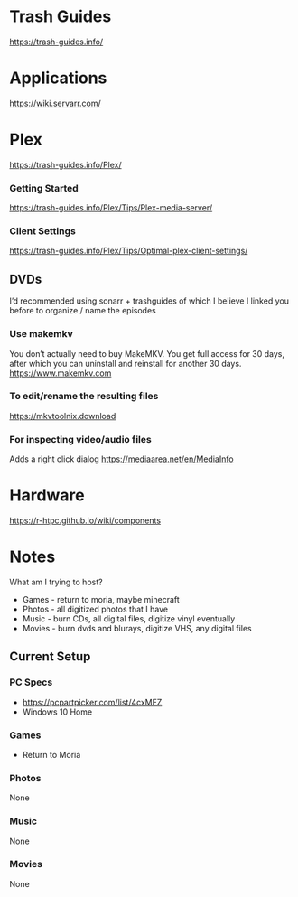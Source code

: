 # Trash Guides
https://trash-guides.info/

# Applications
https://wiki.servarr.com/

# Plex
https://trash-guides.info/Plex/

### Getting Started
https://trash-guides.info/Plex/Tips/Plex-media-server/

### Client Settings
https://trash-guides.info/Plex/Tips/Optimal-plex-client-settings/

## DVDs
I’d recommended using sonarr + trashguides of which I believe I linked you before to organize / name the episodes

### Use makemkv
You don’t actually need to buy MakeMKV. You get full access for 30 days, after which you can uninstall and reinstall for another 30 days.
https://www.makemkv.com

### To edit/rename the resulting files
https://mkvtoolnix.download

### For inspecting video/audio files
Adds a right click dialog
https://mediaarea.net/en/MediaInfo

# Hardware
https://r-htpc.github.io/wiki/components

# Notes
What am I trying to host?
- Games - return to moria, maybe minecraft
- Photos - all digitized photos that I have
- Music - burn CDs, all digital files, digitize vinyl eventually
- Movies - burn dvds and blurays, digitize VHS, any digital files

## Current Setup
### PC Specs
- https://pcpartpicker.com/list/4cxMFZ
- Windows 10 Home

### Games
- Return to Moria

### Photos
None

### Music
None

### Movies
None